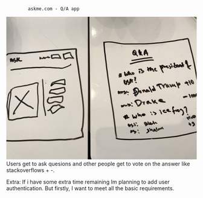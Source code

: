             askme.com - Q/A app
![wireframe](./public/images/wireframe.jpg)
Users get to ask quesions and other people get to vote on the answer like stackoverflows + -.



Extra: 
If i have some extra time remaining Im planning to add user authentication. But firstly, I want to meet all the basic requirements.